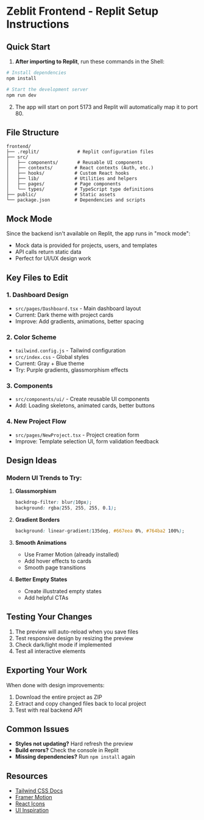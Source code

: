 # Zeblit Frontend - Replit Setup Instructions

## Quick Start

1. **After importing to Replit**, run these commands in the Shell:

```bash
# Install dependencies
npm install

# Start the development server
npm run dev
```

2. The app will start on port 5173 and Replit will automatically map it to port 80.

## File Structure

```
frontend/
├── .replit/              # Replit configuration files
├── src/
│   ├── components/       # Reusable UI components
│   ├── contexts/        # React contexts (Auth, etc.)
│   ├── hooks/           # Custom React hooks
│   ├── lib/             # Utilities and helpers
│   ├── pages/           # Page components
│   └── types/           # TypeScript type definitions
├── public/              # Static assets
└── package.json         # Dependencies and scripts
```

## Mock Mode

Since the backend isn't available on Replit, the app runs in "mock mode":
- Mock data is provided for projects, users, and templates
- API calls return static data
- Perfect for UI/UX design work

## Key Files to Edit

### 1. Dashboard Design
- `src/pages/Dashboard.tsx` - Main dashboard layout
- Current: Dark theme with project cards
- Improve: Add gradients, animations, better spacing

### 2. Color Scheme
- `tailwind.config.js` - Tailwind configuration
- `src/index.css` - Global styles
- Current: Gray + Blue theme
- Try: Purple gradients, glassmorphism effects

### 3. Components
- `src/components/ui/` - Create reusable UI components
- Add: Loading skeletons, animated cards, better buttons

### 4. New Project Flow
- `src/pages/NewProject.tsx` - Project creation form
- Improve: Template selection UI, form validation feedback

## Design Ideas

### Modern UI Trends to Try:
1. **Glassmorphism**
   ```css
   backdrop-filter: blur(10px);
   background: rgba(255, 255, 255, 0.1);
   ```

2. **Gradient Borders**
   ```css
   background: linear-gradient(135deg, #667eea 0%, #764ba2 100%);
   ```

3. **Smooth Animations**
   - Use Framer Motion (already installed)
   - Add hover effects to cards
   - Smooth page transitions

4. **Better Empty States**
   - Create illustrated empty states
   - Add helpful CTAs

## Testing Your Changes

1. The preview will auto-reload when you save files
2. Test responsive design by resizing the preview
3. Check dark/light mode if implemented
4. Test all interactive elements

## Exporting Your Work

When done with design improvements:
1. Download the entire project as ZIP
2. Extract and copy changed files back to local project
3. Test with real backend API

## Common Issues

- **Styles not updating?** Hard refresh the preview
- **Build errors?** Check the console in Replit
- **Missing dependencies?** Run `npm install` again

## Resources

- [Tailwind CSS Docs](https://tailwindcss.com/docs)
- [Framer Motion](https://www.framer.com/motion/)
- [React Icons](https://react-icons.github.io/react-icons/)
- [UI Inspiration](https://dribbble.com/search/dashboard) 